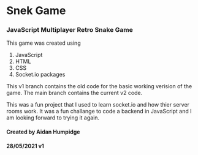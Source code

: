 # Snek Game
### JavaScript Multiplayer Retro Snake Game

This game was created using 
1. JavaScript
2. HTML
3. CSS
4. Socket.io packages 

This v1 branch contains the old code for the basic working verision of the game. The main branch contains the current v2 code. 

This was a fun project that I used to learn socket.io and how thier server rooms work. It was a fun challange to code a backend in JavaScript and I am looking forward to trying it again.

#### Created by Aidan Humpidge 
#### 28/05/2021 v1 